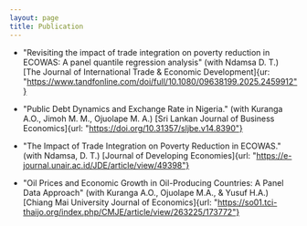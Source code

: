 ```yaml
---
layout: page
title: Publication
---
```



 - "Revisiting the impact of trade integration on poverty reduction in ECOWAS: A panel quantile regression analysis" (with Ndamsa D. T.) [The Journal of International Trade & Economic Development]{ur: "https://www.tandfonline.com/doi/full/10.1080/09638199.2025.2459912"}

 - "Public Debt Dynamics and Exchange Rate in Nigeria." (with Kuranga A.O., Jimoh M. M., Ojuolape M. A.) [Sri Lankan Journal of Business Economics]{url: "https://doi.org/10.31357/sljbe.v14.8390"}

 - "The Impact of Trade Integration on Poverty Reduction in ECOWAS." (with Ndamsa, D. T.) [Journal of Developing Economies]{url: "https://e-journal.unair.ac.id/JDE/article/view/49398"}

 - "Oil Prices and Economic Growth in Oil-Producing Countries: A Panel Data Approach" (with Kuranga A.O., Ojuolape M.A., & Yusuf H.A.) [Chiang Mai University Journal of Economics]{url: "https://so01.tci-thaijo.org/index.php/CMJE/article/view/263225/173772"}
